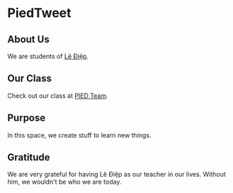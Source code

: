 # PiedTweet

## About Us
We are students of [Lê Điệp](https://www.facebook.com/nomadic.lodestar).

## Our Class
Check out our class at [PIED Team](https://www.facebook.com/PiedTeam).

## Purpose
In this space, we create stuff to learn new things.

## Gratitude
We are very grateful for having Lê Điệp as our teacher in our lives. Without him, we wouldn't be who we are today.
